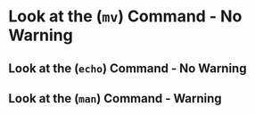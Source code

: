 # Look at the (`mv`) Command - No Warning

## Look at the (`echo`) Command - No Warning

## Look at the (`man`) Command - Warning
